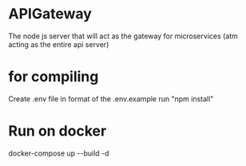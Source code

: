 # APIGateway
The node js server that will act as the gateway for microservices (atm acting as the entire api server)

# for compiling
Create .env file in format of the .env.example
run "npm install"

# Run on docker 
docker-compose up --build -d